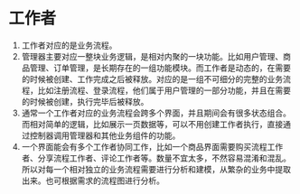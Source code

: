 #  工作者

1. 工作者对应的是业务流程。
2. 管理器主要对应一整块业务逻辑，是相对内聚的一块功能。比如用户管理、商品管理、订单管理，是长期存在的一组功能模块。而工作者是动态的，在需要的时候被创建、工作完成之后被释放。对应的是一组不可细分的完整的业务流程，比如注册流程、登录流程，他们属于用户管理的一部分功能，并且在需要的时候被创建，执行完毕后被释放。
3. 通常一个工作者对应的业务流程会跨多个界面，并且期间会有很多状态组合。而相对简单的逻辑，比如展示一页数据等，可以不用创建工作者执行，直接通过控制器调用管理器和其他业务组件的功能。
4. 一个界面能会有多个工作者协同工作，比如一个商品界面需要购买流程工作者、分享流程工作者、评论工作者等。数量不宜太多，不然容易混淆和混乱。所以对每一个相对独立的业务流程需要进行分析和建模，从繁杂的业务中提取出来。也可根据需求的流程图进行分析。
